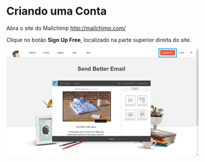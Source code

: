 # Criando uma Conta

Abra o site do Mailchimp http://mailchimp.com/

Clique no botão **Sign Up Free**, localizado na parte superior direita do site.

![](mailchimp-criando_conta.png)

